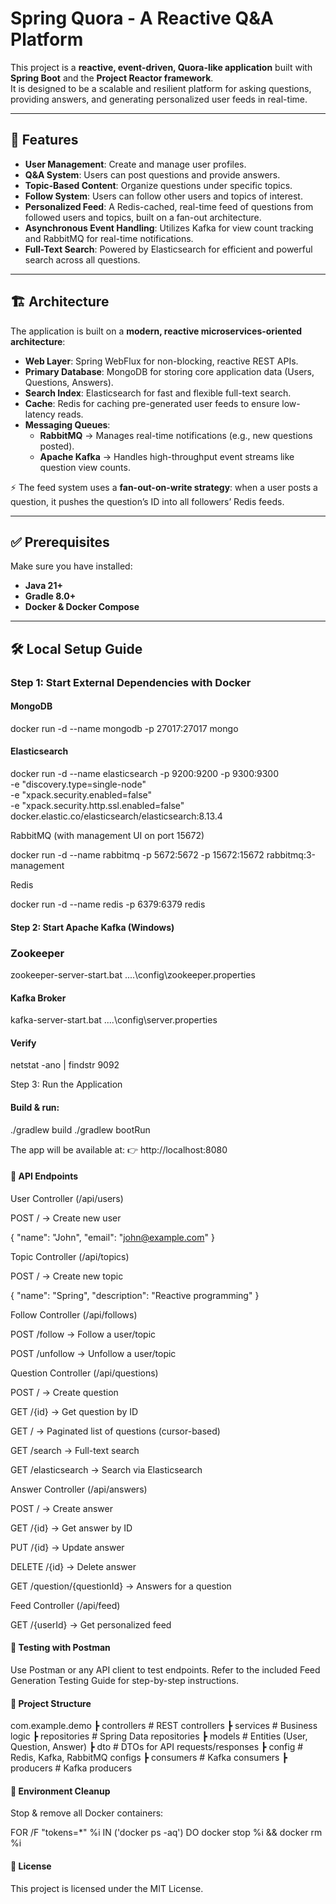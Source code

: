 # Spring Quora - A Reactive Q&A Platform

This project is a **reactive, event-driven, Quora-like application** built with **Spring Boot** and the **Project Reactor framework**.  
It is designed to be a scalable and resilient platform for asking questions, providing answers, and generating personalized user feeds in real-time.

---

## 🚀 Features

- **User Management**: Create and manage user profiles.  
- **Q&A System**: Users can post questions and provide answers.  
- **Topic-Based Content**: Organize questions under specific topics.  
- **Follow System**: Users can follow other users and topics of interest.  
- **Personalized Feed**: A Redis-cached, real-time feed of questions from followed users and topics, built on a fan-out architecture.  
- **Asynchronous Event Handling**: Utilizes Kafka for view count tracking and RabbitMQ for real-time notifications.  
- **Full-Text Search**: Powered by Elasticsearch for efficient and powerful search across all questions.  

---

## 🏗️ Architecture

The application is built on a **modern, reactive microservices-oriented architecture**:

- **Web Layer**: Spring WebFlux for non-blocking, reactive REST APIs.  
- **Primary Database**: MongoDB for storing core application data (Users, Questions, Answers).  
- **Search Index**: Elasticsearch for fast and flexible full-text search.  
- **Cache**: Redis for caching pre-generated user feeds to ensure low-latency reads.  
- **Messaging Queues**:  
  - **RabbitMQ** → Manages real-time notifications (e.g., new questions posted).  
  - **Apache Kafka** → Handles high-throughput event streams like question view counts.  

⚡ The feed system uses a **fan-out-on-write strategy**: when a user posts a question, it pushes the question’s ID into all followers’ Redis feeds.

---

## ✅ Prerequisites

Make sure you have installed:

- **Java 21+**  
- **Gradle 8.0+**  
- **Docker & Docker Compose**  

---

## 🛠️ Local Setup Guide

### Step 1: Start External Dependencies with Docker

#### MongoDB

docker run -d --name mongodb -p 27017:27017 mongo

#### Elasticsearch

docker run -d --name elasticsearch -p 9200:9200 -p 9300:9300 \
  -e "discovery.type=single-node" \
  -e "xpack.security.enabled=false" \
  -e "xpack.security.http.ssl.enabled=false" \
  docker.elastic.co/elasticsearch/elasticsearch:8.13.4

RabbitMQ (with management UI on port 15672)

docker run -d --name rabbitmq -p 5672:5672 -p 15672:15672 rabbitmq:3-management

Redis

docker run -d --name redis -p 6379:6379 redis

#### Step 2: Start Apache Kafka (Windows)

### Zookeeper

zookeeper-server-start.bat ..\..\config\zookeeper.properties

#### Kafka Broker
kafka-server-start.bat ..\..\config\server.properties

#### Verify
netstat -ano | findstr 9092

Step 3: Run the Application

#### Build & run:

./gradlew build
./gradlew bootRun


The app will be available at:
👉 http://localhost:8080

#### 📡 API Endpoints
User Controller (/api/users)

POST / → Create new user

{ "name": "John", "email": "john@example.com" }

Topic Controller (/api/topics)

POST / → Create new topic

{ "name": "Spring", "description": "Reactive programming" }

Follow Controller (/api/follows)

POST /follow → Follow a user/topic

POST /unfollow → Unfollow a user/topic

Question Controller (/api/questions)

POST / → Create question

GET /{id} → Get question by ID

GET / → Paginated list of questions (cursor-based)

GET /search → Full-text search

GET /elasticsearch → Search via Elasticsearch

Answer Controller (/api/answers)

POST / → Create answer

GET /{id} → Get answer by ID

PUT /{id} → Update answer

DELETE /{id} → Delete answer

GET /question/{questionId} → Answers for a question

Feed Controller (/api/feed)

GET /{userId} → Get personalized feed

#### 🧪 Testing with Postman

Use Postman or any API client to test endpoints.
Refer to the included Feed Generation Testing Guide for step-by-step instructions.

#### 📂 Project Structure
com.example.demo
 ┣ controllers    # REST controllers
 ┣ services       # Business logic
 ┣ repositories   # Spring Data repositories
 ┣ models         # Entities (User, Question, Answer)
 ┣ dto            # DTOs for API requests/responses
 ┣ config         # Redis, Kafka, RabbitMQ configs
 ┣ consumers      # Kafka consumers
 ┣ producers      # Kafka producers

#### 🧹 Environment Cleanup

Stop & remove all Docker containers:

FOR /F "tokens=*" %i IN ('docker ps -aq') DO docker stop %i && docker rm %i

#### 📜 License

This project is licensed under the MIT License.
